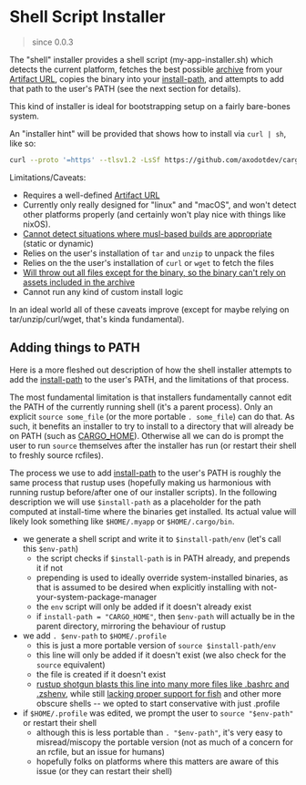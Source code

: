# Shell Script Installer

> since 0.0.3

The "shell" installer provides a shell script (my-app-installer.sh) which detects the current platform, fetches the best possible [archive][] from your [Artifact URL][artifact-url], copies the binary into your [install-path][config-install-path], and attempts to add that path to the user's PATH (see the next section for details).

This kind of installer is ideal for bootstrapping setup on a fairly bare-bones system.

An "installer hint" will be provided that shows how to install via `curl | sh`, like so:

```sh
curl --proto '=https' --tlsv1.2 -LsSf https://github.com/axodotdev/cargo-dist/releases/download/v0.0.5/cargo-dist-v0.0.5-installer.sh | sh
```

Limitations/Caveats:

* Requires a well-defined [Artifact URL][artifact-url]
* Currently only really designed for "linux" and "macOS", and won't detect other platforms properly (and certainly won't play nice with things like nixOS).
* [Cannot detect situations where musl-based builds are appropriate][issue-musl] (static or dynamic)
* Relies on the user's installation of `tar` and `unzip` to unpack the files
* Relies on the the user's installation of `curl` or `wget` to fetch the files
* [Will throw out all files except for the binary, so the binary can't rely on assets included in the archive][issue-unpack-all]
* Cannot run any kind of custom install logic

In an ideal world all of these caveats improve (except for maybe relying on tar/unzip/curl/wget, that's kinda fundamental).



## Adding things to PATH

Here is a more fleshed out description of how the shell installer attempts to add the [install-path][config-install-path] to the user's PATH, and the limitations of that process.

The most fundamental limitation is that installers fundamentally cannot edit the PATH of the currently running shell (it's a parent process). Only an explicit `source some_file` (or the more portable `. some_file`) can do that. As such, it benefits an installer to try to install to a directory that will already be on PATH (such as [CARGO_HOME][cargo home]). Otherwise all we can do is prompt the user to run `source` themselves after the installer has run (or restart their shell to freshly source rcfiles).

The process we use to add [install-path][config-install-path] to the user's PATH is roughly the same process that rustup uses (hopefully making us harmonious with running rustup before/after one of our installer scripts). In the following description we will use `$install-path` as a placeholder for the path computed at install-time where the binaries get installed. Its actual value will likely look something like `$HOME/.myapp` or `$HOME/.cargo/bin`.

* we generate a shell script and write it to `$install-path/env` (let's call this `$env-path`)
    * the script checks if `$install-path` is in PATH already, and prepends it if not
    * prepending is used to ideally override system-installed binaries, as that is assumed to be desired when explicitly installing with not-your-system-package-manager
    * the `env` script will only be added if it doesn't already exist
    * if `install-path = "CARGO_HOME"`, then `$env-path` will actually be in the parent directory, mirroring the behaviour of rustup
* we add `. $env-path` to `$HOME/.profile`
    * this is just a more portable version of `source $install-path/env`
    * this line will only be added if it doesn't exist (we also check for the `source` equivalent)
    * the file is created if it doesn't exist
    * [rustup shotgun blasts this line into many more files like .bashrc and .zshenv](https://github.com/rust-lang/rustup/blob/bcfac6278c7c2f16a41294f7533aeee2f7f88d07/src/cli/self_update/shell.rs#L70-L76), while still [lacking proper support for fish](https://github.com/rust-lang/rustup/issues/478) and other more obscure shells -- we opted to start conservative with just .profile
* if `$HOME/.profile` was edited, we prompt the user to `source "$env-path"` or restart their shell
    * although this is less portable than `. "$env-path"`, it's very easy to misread/miscopy the portable version (not as much of a concern for an rcfile, but an issue for humans)
    * hopefully folks on platforms where this matters are aware of this issue (or they can restart their shell)



[issue-musl]: https://github.com/axodotdev/cargo-dist/issues/75
[issue-unpack-all]: https://github.com/axodotdev/cargo-dist/issues/307

[config-install-path]: ../reference/config.md#install-path

[archive]: ../artifacts/archives.md
[artifact-url]: ../reference/artifact-url.md

[cargo home]: https://doc.rust-lang.org/cargo/guide/cargo-home.html
